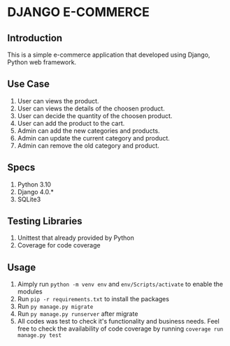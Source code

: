 # DJANGO E-COMMERCE

## Introduction
This is a simple e-commerce application that developed using Django, Python web framework. 

## Use Case
1. User can views the product.
2. User can views the details of the choosen product.
3. User can decide the quantity of the choosen product.
4. User can add the product to the cart.
5. Admin can add the new categories and products.
6. Admin can update the current category and product.
7. Admin can remove the old category and product.

## Specs
1. Python 3.10
2. Django 4.0.*
3. SQLite3

## Testing Libraries
1. Unittest that already provided by Python
2. Coverage for code coverage

## Usage
1. Aimply run `python -m venv env` and `env/Scripts/activate` to enable the modules
2. Run `pip -r requirements.txt` to install the packages
3. Run `py manage.py migrate` 
4. Run `py manage.py runserver` after migrate
5. All codes was test to check it's functionality and business needs. Feel free to check the availability of code coverage by running `coverage run manage.py test`